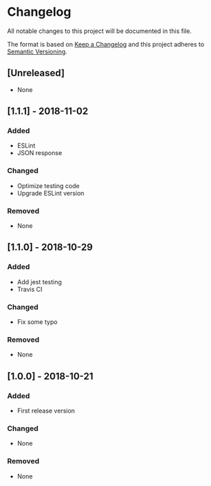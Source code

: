 # Changelog
All notable changes to this project will be documented in this file.

The format is based on [Keep a Changelog](http://keepachangelog.com/en/1.0.0/)
and this project adheres to [Semantic Versioning](http://semver.org/spec/v2.0.0.html).

## [Unreleased]
- None

## [1.1.1] - 2018-11-02
### Added
- ESLint
- JSON response

### Changed
- Optimize testing code
- Upgrade ESLint version

### Removed
- None

## [1.1.0] - 2018-10-29
### Added
- Add jest testing
- Travis CI

### Changed
- Fix some typo

### Removed
- None

## [1.0.0] - 2018-10-21
### Added
- First release version

### Changed
- None

### Removed
- None
